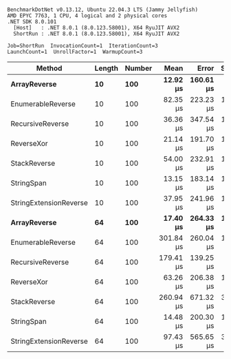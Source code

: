 ```

BenchmarkDotNet v0.13.12, Ubuntu 22.04.3 LTS (Jammy Jellyfish)
AMD EPYC 7763, 1 CPU, 4 logical and 2 physical cores
.NET SDK 8.0.101
  [Host]   : .NET 8.0.1 (8.0.123.58001), X64 RyuJIT AVX2
  ShortRun : .NET 8.0.1 (8.0.123.58001), X64 RyuJIT AVX2

Job=ShortRun  InvocationCount=1  IterationCount=3  
LaunchCount=1  UnrollFactor=1  WarmupCount=3  

```
| Method                 | Length | Number | Mean      | Error     | StdDev    | Median     | Min        | Max       | Allocated |
|----------------------- |------- |------- |----------:|----------:|----------:|-----------:|-----------:|----------:|----------:|
| **ArrayReverse**           | **10**     | **100**    |  **12.92 μs** | **160.61 μs** |  **8.804 μs** |   **8.086 μs** |   **7.595 μs** |  **23.08 μs** |  **10.09 KB** |
| EnumerableReverse      | 10     | 100    |  82.35 μs | 223.23 μs | 12.236 μs |  76.810 μs |  73.864 μs |  96.38 μs |  25.72 KB |
| RecursiveReverse       | 10     | 100    |  36.36 μs | 347.54 μs | 19.050 μs |  25.637 μs |  25.096 μs |  58.36 μs |  56.97 KB |
| ReverseXor             | 10     | 100    |  21.14 μs | 191.70 μs | 10.508 μs |  15.178 μs |  14.968 μs |  33.27 μs |  10.09 KB |
| StackReverse           | 10     | 100    |  54.00 μs | 232.91 μs | 12.767 μs |  46.687 μs |  46.567 μs |  68.74 μs |  31.19 KB |
| StringSpan             | 10     | 100    |  13.15 μs | 183.14 μs | 10.039 μs |   7.454 μs |   7.263 μs |  24.75 μs |   5.41 KB |
| StringExtensionReverse | 10     | 100    |  37.95 μs | 241.96 μs | 13.263 μs |  32.451 μs |  28.323 μs |  53.08 μs |  28.84 KB |
| **ArrayReverse**           | **64**     | **100**    |  **17.40 μs** | **264.33 μs** | **14.489 μs** |   **9.527 μs** |   **8.556 μs** |  **34.12 μs** |  **30.41 KB** |
| EnumerableReverse      | 64     | 100    | 301.84 μs | 260.04 μs | 14.254 μs | 301.534 μs | 287.738 μs | 316.24 μs |  59.31 KB |
| RecursiveReverse       | 64     | 100    | 179.41 μs | 139.25 μs |  7.633 μs | 175.948 μs | 174.125 μs | 188.16 μs | 710.88 KB |
| ReverseXor             | 64     | 100    |  63.26 μs | 206.38 μs | 11.312 μs |  62.081 μs |  52.584 μs |  75.12 μs |  30.41 KB |
| StackReverse           | 64     | 100    | 260.94 μs | 671.32 μs | 36.797 μs | 247.062 μs | 233.095 μs | 302.65 μs |  88.22 KB |
| StringSpan             | 64     | 100    |  14.48 μs | 200.30 μs | 10.979 μs |   8.236 μs |   8.056 μs |  27.16 μs |  15.56 KB |
| StringExtensionReverse | 64     | 100    |  97.43 μs | 565.65 μs | 31.005 μs |  81.833 μs |  77.325 μs | 133.14 μs |  68.69 KB |
